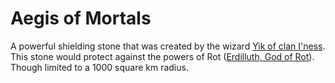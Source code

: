# Aegis of Mortals

A powerful shielding stone that was created by the wizard [Yik of clan I'ness](../Characters%20of%20Interest/Yik%20of%20clan%20I%27ness.md).
This stone would protect against the powers of Rot ([Erdilluth, God of Rot](../Gods/Fallen%20Gods/Erdilluth%2C%20God%20of%20Rot.md)). Though limited to a 1000 square km radius.


